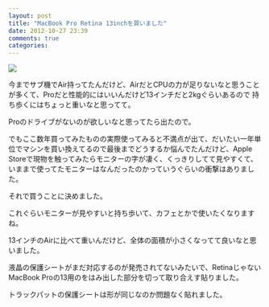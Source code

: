```yaml
---
layout: post
title: "MacBook Pro Retina 13inchを買いました"
date: 2012-10-27 23:39
comments: true
categories:
---
```


![](/images/uploads/macbook.jpg")

今までサブ機でAir持ってたんだけど、AirだとCPUの力が足りないなと思うことが多くて、Proだと性能的にはいいんだけど13インチだと2kgぐらいあるので
持ち歩くにはちょっと重いなと思ってて。

Proのドライブがないのが欲しいなと思ってたら出たので。

でもここ数年買ってみたものの実際使ってみると不満点が出て、だいたい一年単位でマシンを買い換えてるので最後までどうするか悩んでたんだけど、Apple Storeで現物を触ってみたらモニターの字が凄く、くっきりしてて見やすくて、いままで使ってたモニターはなんだったのかっていうぐらいの衝撃はありました。

それで買うことに決めました。

これぐらいモニターが見やすいと持ち歩いて、カフェとかで使いたくなりますね。

13インチのAirに比べて重いんだけど、全体の面積が小さくなってて良いなと思いました。

液晶の保護シートがまだ対応するのが発売されてないみたいで、RetinaじゃないMacBook Proの13用のをはみ出した部分を切って取り合えす貼りました。

トラックパットの保護シートは形が同じなのか問題なく貼れました。

